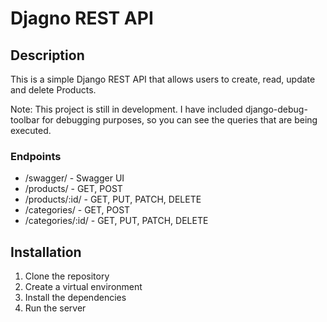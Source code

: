 # Djagno REST API

## Description
This is a simple Django REST API that allows users to create, read, update and delete Products.

Note: This project is still in development.
I have included django-debug-toolbar for debugging purposes,
so you can see the queries that are being executed.


### Endpoints
- /swagger/ - Swagger UI
- /products/ - GET, POST
- /products/:id/ - GET, PUT, PATCH, DELETE
- /categories/ - GET, POST
- /categories/:id/ - GET, PUT, PATCH, DELETE

## Installation
1. Clone the repository
2. Create a virtual environment
3. Install the dependencies
4. Run the server
